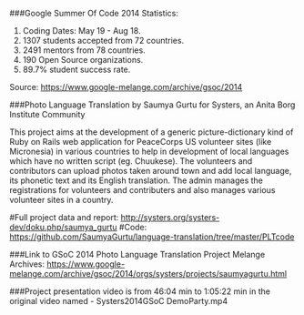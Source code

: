 ###Google Summer Of Code 2014 Statistics:
1. Coding Dates: May 19 - Aug 18.
2. 1307 students accepted from 72 countries.
3. 2491 mentors from 78 countries.
4. 190 Open Source organizations.
5. 89.7% student success rate.

Source: https://www.google-melange.com/archive/gsoc/2014

###Photo Language Translation
by Saumya Gurtu for Systers, an Anita Borg Institute Community

This project aims at the development of a generic picture-dictionary kind of Ruby on Rails web application for PeaceCorps US volunteer sites (like Micronesia) in various countries to help in development of local languages which have no written script (eg. Chuukese). The volunteers and contributors can upload photos taken around town and add local language, its phonetic text and its English translation. The admin manages the registrations for volunteers and contributers and also manages various volunteer sites in a country.

#Full project data and report: http://systers.org/systers-dev/doku.php/saumya_gurtu
#Code: https://github.com/SaumyaGurtu/language-translation/tree/master/PLTcode

###Link to GSoC 2014 Photo Language Translation Project Melange Archives: 
https://www.google-melange.com/archive/gsoc/2014/orgs/systers/projects/saumyagurtu.html

###Project presentation video is from 46:04 min to 1:05:22 min in the original video named - Systers2014GSoC DemoParty.mp4
